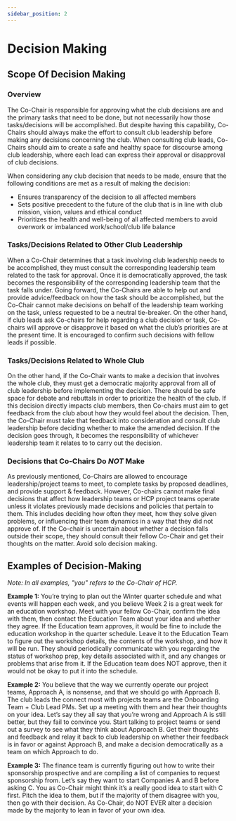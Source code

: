 ```yaml
---
sidebar_position: 2
---
```


# Decision Making

## Scope Of Decision Making

### Overview
The Co-Chair is responsible for approving what the club decisions are and the primary tasks that need to be done, but not necessarily how those tasks/decisions will be accomplished. But despite having this capability, Co-Chairs should always make the effort to consult club leadership before making any decisions concerning the club. When consulting club leads, Co-Chairs should aim to create a safe and healthy space for discourse among club leadership, where each lead can express their approval or disapproval of club decisions.

When considering any club decision that needs to be made, ensure that the following conditions are met as a result of making the decision:

- Ensures transparency of the decision to all affected members
- Sets positive precedent to the future of the club that is in line with club mission, vision, values and ethical conduct
- Prioritizes the health and well-being of all affected members to avoid overwork or imbalanced work/school/club life balance

### Tasks/Decisions Related to Other Club Leadership
When a Co-Chair determines that a task involving club leadership needs to be accomplished, they must consult the corresponding leadership team related to the task for approval. Once it is democratically approved, the task becomes the responsibility of the corresponding leadership team that the task falls under. Going forward, the Co-Chairs are able to help out and provide advice/feedback on how the task should be accomplished, but the Co-Chair cannot make decisions on behalf of the leadership team working on the task, unless requested to be a neutral tie-breaker. On the other hand, if club leads ask Co-chairs for help regarding a club decision or task, Co-chairs will approve or disapprove it based on what the club’s priorities are at the present time. It is encouraged to confirm such decisions with fellow leads if possible.

### Tasks/Decisions Related to Whole Club
On the other hand, if the Co-Chair wants to make a decision that involves the whole club, they must get a democratic majority approval from all of club leadership before implementing the decision. There should be safe space for debate and rebuttals in order to prioritize the health of the club. If this decision directly impacts club members, then Co-chairs must aim to get feedback from the club about how they would feel about the decision. Then, the Co-Chair must take that feedback into consideration and consult club leadership before deciding whether to make the amended decision. If the decision goes through, it becomes the responsibility of whichever leadership team it relates to to carry out the decision.

### Decisions that Co-Chairs Do *NOT* Make
As previously mentioned, Co-Chairs are allowed to encourage leadership/project teams to meet, to complete tasks by proposed deadlines, and provide support & feedback. However, Co-chairs cannot make final decisions that affect how leadership teams or HCP project teams operate unless it violates previously made decisions and policies that pertain to them. This includes deciding how often they meet, how they solve given problems, or influencing their team dynamics in a way that they did not approve of. If the Co-chair is uncertain about whether a decision falls outside their scope, they should consult their fellow Co-Chair and get their thoughts on the matter. Avoid solo decision making.


## Examples of Decision-Making
*Note: In all examples, "you" refers to the Co-Chair of HCP.*

**Example 1:** You’re trying to plan out the Winter quarter schedule and what events will happen each week, and you believe Week 2 is a great week for an education workshop. Meet with your fellow Co-Chair, confirm the idea with them, then contact the Education Team about your idea and whether they agree. If the Education team approves, it would be fine to include the education workshop in the quarter schedule. Leave it to the Education Team to figure out the workshop details, the contents of the workshop, and how it will be run. They should periodically communicate with you regarding the status of workshop prep, key details associated with it, and any changes or problems that arise from it. If the Education team does NOT approve, then it would not be okay to put it into the schedule.

**Example 2:** You believe that the way we currently operate our project teams, Approach A, is nonsense, and that we should go with Approach B. The club leads the connect most with projects teams are the Onboarding Team + Club Lead PMs. Set up a meeting with them and hear their thoughts on your idea. Let’s say they all say that you’re wrong and Approach A is still better, but they fail to convince you. Start talking to project teams or send out a survey to see what they think about Approach B. Get their thoughts and feedback and relay it back to club leadership on whether their feedback is in favor or against Approach B, and make a decision democratically as a team on which Approach to do.

**Example 3:** The finance team is currently figuring out how to write their sponsorship prospective and are compiling a list of companies to request sponsorship from. Let’s say they want to start Companies A and B before asking C. You as Co-Chair might think it’s a really good idea to start with C first. Pitch the idea to them, but if the majority of them disagree with you, then go with their decision. As Co-Chair, do NOT EVER alter a decision made by the majority to lean in favor of your own idea.
